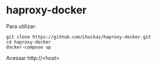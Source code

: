# haproxy-docker

Para utilizar: 

    git clone https://github.com/Lhuckaz/haproxy-docker.git
    cd haproxy-docker
    docker-compose up
    
Acessar http://\<host\>
